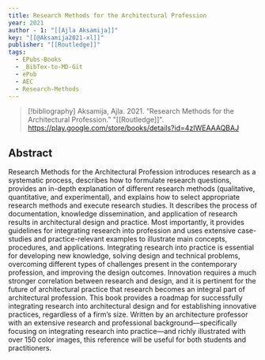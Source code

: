 ```yaml
---
title: Research Methods for the Architectural Profession
year: 2021
author - 1: "[[Ajla Aksamija]]"
key: "[[@Aksamija2021-xl]]"
publisher: "[[Routledge]]"
tags:
  - EPubs-Books
  - _BibTex-to-MD-Git
  - ePub
  - AEC
  - Research-Methods
---
```


> [!bibliography]
> Aksamija, Ajla. 2021. “Research Methods for the Architectural Profession.” "[[Routledge]]". https://play.google.com/store/books/details?id=4zIWEAAAQBAJ

## Abstract
Research Methods for the Architectural Profession introduces research as a systematic process, describes how to formulate research questions, provides an in-depth explanation of different research methods (qualitative, quantitative, and experimental), and explains how to select appropriate research methods and execute research studies. It describes the process of documentation, knowledge dissemination, and application of research results in architectural design and practice. Most importantly, it provides guidelines for integrating research into profession and uses extensive case-studies and practice-relevant examples to illustrate main concepts, procedures, and applications. Integrating research into practice is essential for developing new knowledge, solving design and technical problems, overcoming different types of challenges present in the contemporary profession, and improving the design outcomes. Innovation requires a much stronger correlation between research and design, and it is pertinent for the future of architectural practice that research becomes an integral part of architectural profession. This book provides a roadmap for successfully integrating research into architectural design and for establishing innovative practices, regardless of a firm’s size. Written by an architecture professor with an extensive research and professional background—specifically focusing on integrating research into practice—and richly illustrated with over 150 color images, this reference will be useful for both students and practitioners.